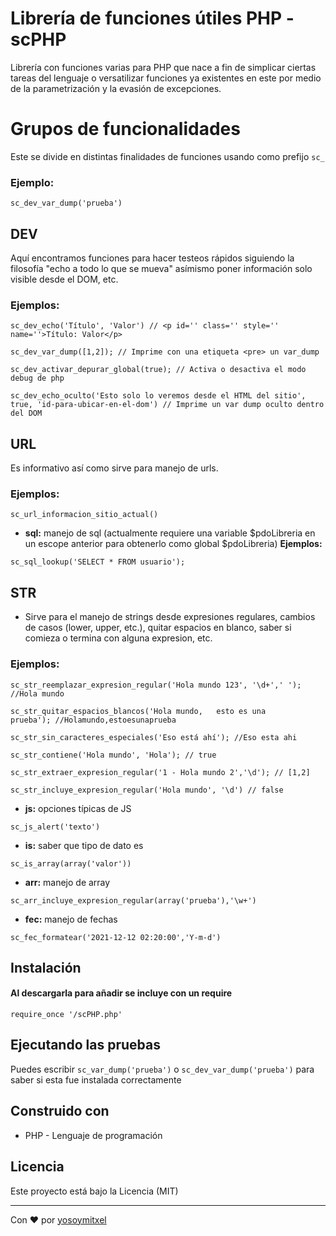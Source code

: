 # Librería de funciones útiles PHP - scPHP

Librería con funciones varias para PHP que nace a fin de simplicar ciertas tareas del lenguaje o versatilizar funciones ya existentes en este por medio de la parametrización y la evasión de excepciones.

# Grupos de funcionalidades

Este se divide en distintas finalidades de funciones usando como prefijo `sc_`

### Ejemplo:
```
sc_dev_var_dump('prueba')
```

## DEV
Aquí encontramos funciones para hacer testeos rápidos siguiendo la filosofía "echo a todo lo que se mueva" asímismo poner información solo visible desde el DOM, etc.

### Ejemplos:

```
sc_dev_echo('Título', 'Valor') // <p id='' class='' style='' name=''>Título: Valor</p>

sc_dev_var_dump([1,2]); // Imprime con una etiqueta <pre> un var_dump

sc_dev_activar_depurar_global(true); // Activa o desactiva el modo debug de php

sc_dev_echo_oculto('Esto solo lo veremos desde el HTML del sitio', true, 'id-para-ubicar-en-el-dom') // Imprime un var dump oculto dentro del DOM
```

## URL
Es informativo así como sirve para manejo de urls.

### Ejemplos:
```
sc_url_informacion_sitio_actual()
```

* **sql:** manejo de sql (actualmente requiere una variable $pdoLibreria en un escope anterior para obtenerlo como global $pdoLibreria)
**Ejemplos:**
```
sc_sql_lookup('SELECT * FROM usuario');

```

## STR

* Sirve para el manejo de strings desde expresiones regulares, cambios de casos (lower, upper, etc.), quitar espacios en blanco, saber si comieza o termina con alguna expresion, etc.

### Ejemplos:
```
sc_str_reemplazar_expresion_regular('Hola mundo 123', '\d+',' '); //Hola mundo 

sc_str_quitar_espacios_blancos('Hola mundo,   esto es una      prueba'); //Holamundo,estoesunaprueba

sc_str_sin_caracteres_especiales('Eso está ahí'); //Eso esta ahi

sc_str_contiene('Hola mundo', 'Hola'); // true

sc_str_extraer_expresion_regular('1 - Hola mundo 2','\d'); // [1,2]

sc_str_incluye_expresion_regular('Hola mundo', '\d') // false
```

* **js:** opciones típicas de JS
```
sc_js_alert('texto')
```
* **is:** saber que tipo de dato es
```
sc_is_array(array('valor'))
```

* **arr:** manejo de array
```
sc_arr_incluye_expresion_regular(array('prueba'),'\w+')
```
* **fec:** manejo de fechas
```
sc_fec_formatear('2021-12-12 02:20:00','Y-m-d')
```

## Instalación 
#### Al descargarla para añadir se incluye con un require

```
require_once '/scPHP.php'
```

## Ejecutando las pruebas

Puedes escribir `sc_var_dump('prueba')` o `sc_dev_var_dump('prueba')` para saber si esta fue instalada correctamente

## Construido con 

* PHP - Lenguaje de programación

## Licencia 

Este proyecto está bajo la Licencia (MIT) 


---
Con ❤️ por [yosoymitxel](https://github.com/yosoymitxel)

